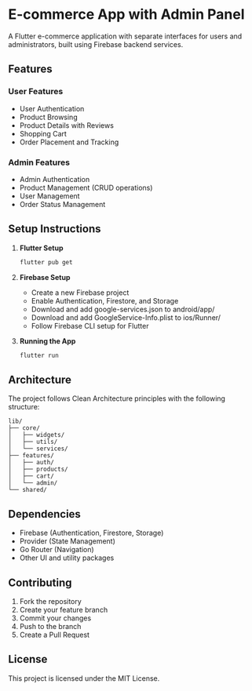 # E-commerce App with Admin Panel

A Flutter e-commerce application with separate interfaces for users and administrators, built using Firebase backend services.

## Features

### User Features

- User Authentication
- Product Browsing
- Product Details with Reviews
- Shopping Cart
- Order Placement and Tracking

### Admin Features

- Admin Authentication
- Product Management (CRUD operations)
- User Management
- Order Status Management

## Setup Instructions

1. **Flutter Setup**

   ```bash
   flutter pub get
   ```

2. **Firebase Setup**

   - Create a new Firebase project
   - Enable Authentication, Firestore, and Storage
   - Download and add google-services.json to android/app/
   - Download and add GoogleService-Info.plist to ios/Runner/
   - Follow Firebase CLI setup for Flutter

3. **Running the App**
   ```bash
   flutter run
   ```

## Architecture

The project follows Clean Architecture principles with the following structure:

```
lib/
├── core/
│   ├── widgets/
│   ├── utils/
│   └── services/
├── features/
│   ├── auth/
│   ├── products/
│   ├── cart/
│   └── admin/
└── shared/
```

## Dependencies

- Firebase (Authentication, Firestore, Storage)
- Provider (State Management)
- Go Router (Navigation)
- Other UI and utility packages

## Contributing

1. Fork the repository
2. Create your feature branch
3. Commit your changes
4. Push to the branch
5. Create a Pull Request

## License

This project is licensed under the MIT License.
